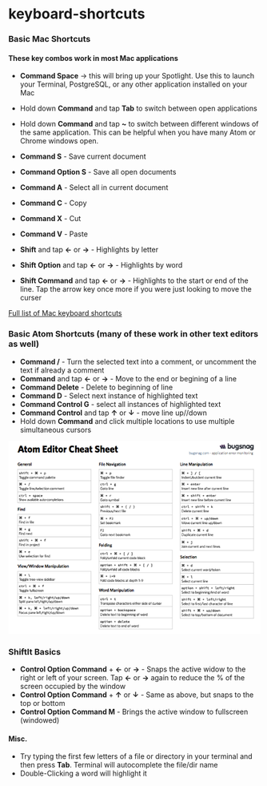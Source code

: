 # keyboard-shortcuts


### Basic Mac Shortcuts
#### These key combos work in most Mac applications

- **Command  Space** → this will bring up your Spotlight.
Use this to launch your Terminal, PostgreSQL, or any other application installed on your Mac

- Hold down **Command** and tap **Tab** to switch between open applications
- Hold down **Command** and tap **~** to switch between different windows of the same application. This can be helpful when you have many Atom or Chrome windows open.

- **Command  S**  -  Save current document
- **Command  Option  S** -  Save all open documents
- **Command  A**  -  Select all in current document
- **Command  C**  -  Copy
- **Command  X**  - Cut
- **Command  V**  - Paste
- **Shift** and tap **←** or **→**  - Highlights by letter
- **Shift Option** and tap **←** or **→**  - Highlights by word
- **Shift Command** and tap **←** or **→**  - Highlights to the start or end of the line.  Tap the arrow key once more if you were just looking to move the curser

<a href="https://support.apple.com/en-us/HT201236">Full list of Mac keyboard shortcuts</a>

### Basic Atom Shortcuts (many of these work in other text editors as well)


- **Command /** -  Turn the selected text into a comment, or uncomment the text if already a comment
- **Command** and tap  **←** or **→**  -  Move to the end or begining of a line
- **Command  Delete** -  Delete to beginning of line
- **Command  D**  -  Select next instance of highlighted text
- **Command  Control  G**  -  select all instances of highlighted text
- **Command  Control** and tap **↑** or **↓** -  move line up//down
- Hold down **Command** and click multiple locations to use multiple simultaneous cursors


**<a href="http://d2wy8f7a9ursnm.cloudfront.net/atom-editor-cheat-sheet.pdf"><img src="atom-shortcuts.png"></a>**

### ShiftIt Basics

- **Control  Option  Command** + **←** or **→**  - Snaps the active widow to the right or left of your screen.  Tap **←** or **→** again to reduce the % of the screen occupied by the window
- **Control  Option  Command** + **↑** or **↓**  - Same as above, but snaps to the top or bottom
- **Control  Option  Command  M**  -  Brings the active window to fullscreen (windowed)


#### Misc.

- Try typing the first few letters of a file or directory in your terminal and then press **Tab**.  Terminal will autocomplete the file/dir name
- Double-Clicking a word will highlight it
